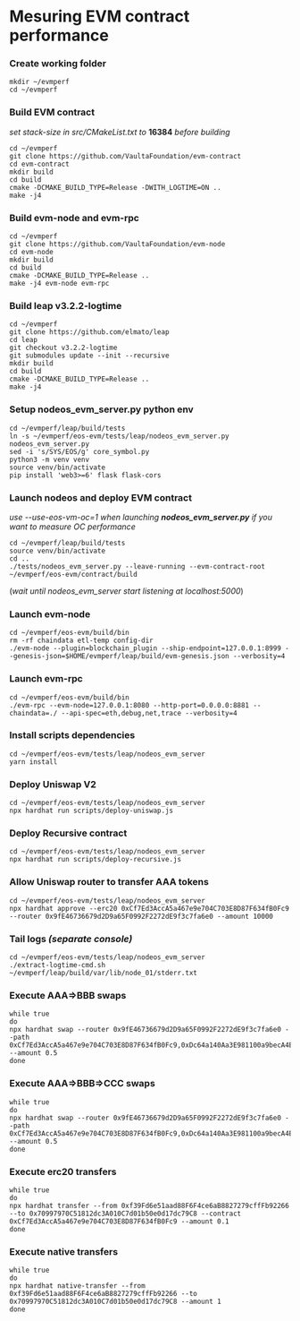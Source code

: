 # Mesuring EVM contract performance

### Create working folder
```
mkdir ~/evmperf
cd ~/evmperf
```


### Build EVM contract 
_set stack-size in src/CMakeList.txt to_ **16384** _before building_

```
cd ~/evmperf
git clone https://github.com/VaultaFoundation/evm-contract
cd evm-contract
mkdir build
cd build
cmake -DCMAKE_BUILD_TYPE=Release -DWITH_LOGTIME=ON ..
make -j4
```

### Build evm-node and evm-rpc
```
cd ~/evmperf
git clone https://github.com/VaultaFoundation/evm-node
cd evm-node
mkdir build
cd build
cmake -DCMAKE_BUILD_TYPE=Release ..
make -j4 evm-node evm-rpc
```


### Build leap v3.2.2-logtime
```
cd ~/evmperf
git clone https://github.com/elmato/leap
cd leap
git checkout v3.2.2-logtime
git submodules update --init --recursive
mkdir build
cd build
cmake -DCMAKE_BUILD_TYPE=Release ..
make -j4
```

### Setup nodeos_evm_server.py python env
```
cd ~/evmperf/leap/build/tests
ln -s ~/evmperf/eos-evm/tests/leap/nodeos_evm_server.py nodeos_evm_server.py
sed -i 's/SYS/EOS/g' core_symbol.py
python3 -m venv venv
source venv/bin/activate
pip install 'web3>=6' flask flask-cors
```


### Launch nodeos and deploy EVM contract
_use --use-eos-vm-oc=1 when launching **nodeos_evm_server.py** if you want to measure OC performance_

```
cd ~/evmperf/leap/build/tests
source venv/bin/activate
cd ..
./tests/nodeos_evm_server.py --leave-running --evm-contract-root ~/evmperf/eos-evm/contract/build
```

(_wait until nodeos_evm_server start listening at localhost:5000_)

### Launch evm-node
```
cd ~/evmperf/eos-evm/build/bin
rm -rf chaindata etl-temp config-dir
./evm-node --plugin=blockchain_plugin --ship-endpoint=127.0.0.1:8999 --genesis-json=$HOME/evmperf/leap/build/evm-genesis.json --verbosity=4
```

### Launch evm-rpc
```
cd ~/evmperf/eos-evm/build/bin
./evm-rpc --evm-node=127.0.0.1:8080 --http-port=0.0.0.0:8881 --chaindata=./ --api-spec=eth,debug,net,trace --verbosity=4
```

### Install scripts dependencies
```
cd ~/evmperf/eos-evm/tests/leap/nodeos_evm_server
yarn install
```


### Deploy Uniswap V2
```
cd ~/evmperf/eos-evm/tests/leap/nodeos_evm_server
npx hardhat run scripts/deploy-uniswap.js
```

### Deploy Recursive contract
```
cd ~/evmperf/eos-evm/tests/leap/nodeos_evm_server
npx hardhat run scripts/deploy-recursive.js
```

### Allow Uniswap router to transfer AAA tokens
```
cd ~/evmperf/eos-evm/tests/leap/nodeos_evm_server
npx hardhat approve --erc20 0xCf7Ed3AccA5a467e9e704C703E8D87F634fB0Fc9 --router 0x9fE46736679d2D9a65F0992F2272dE9f3c7fa6e0 --amount 10000
```

### Tail logs _(separate console)_
```
cd ~/evmperf/eos-evm/tests/leap/nodeos_evm_server
./extract-logtime-cmd.sh ~/evmperf/leap/build/var/lib/node_01/stderr.txt
```

### Execute AAA=>BBB swaps
```
while true
do
npx hardhat swap --router 0x9fE46736679d2D9a65F0992F2272dE9f3c7fa6e0 --path 0xCf7Ed3AccA5a467e9e704C703E8D87F634fB0Fc9,0xDc64a140Aa3E981100a9becA4E685f962f0cF6C9 --amount 0.5
done

```

### Execute AAA=>BBB=>CCC swaps
```
while true
do
npx hardhat swap --router 0x9fE46736679d2D9a65F0992F2272dE9f3c7fa6e0 --path 0xCf7Ed3AccA5a467e9e704C703E8D87F634fB0Fc9,0xDc64a140Aa3E981100a9becA4E685f962f0cF6C9,0x5FC8d32690cc91D4c39d9d3abcBD16989F875707 --amount 0.5
done
```

### Execute erc20 transfers
```
while true
do
npx hardhat transfer --from 0xf39Fd6e51aad88F6F4ce6aB8827279cffFb92266 --to 0x70997970C51812dc3A010C7d01b50e0d17dc79C8 --contract 0xCf7Ed3AccA5a467e9e704C703E8D87F634fB0Fc9 --amount 0.1
done
```

### Execute native transfers
```
while true
do
npx hardhat native-transfer --from 0xf39Fd6e51aad88F6F4ce6aB8827279cffFb92266 --to 0x70997970C51812dc3A010C7d01b50e0d17dc79C8 --amount 1
done
```